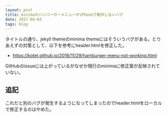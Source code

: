 ```yaml
---
layout: post
title: minimaのハンバーガーメニューがiPhoneで動作しないバグ
date: 2017-04-03
tags: blog
---
```


タイトルの通り、jekyll themeのminima themeにはそういうバグがある。とりあえずの対策として、以下を参考にheader.htmlを修正した。

* <https://kotet.github.io/2016/11/29/hamburger-menu-not-working.html>

GitHubのissueには上がっているがなぜか現行のminimaに修正案が反映されていない。

## 追記
これだと別のバグが発生するようになってしまったのでheader.htmlをローカルで修正するのはやめた。
